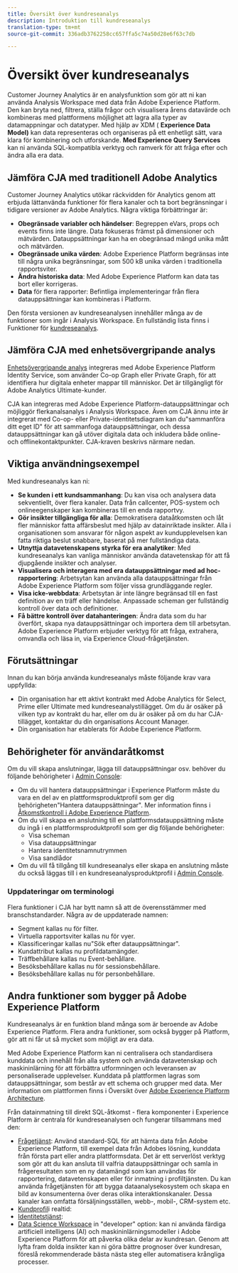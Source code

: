 ```yaml
---
title: Översikt över kundreseanalys
description: Introduktion till kundreseanalys
translation-type: tm+mt
source-git-commit: 336adb3762258cc657ffa5c74a50d28e6f63c7db

---
```



# Översikt över kundreseanalys

Customer Journey Analytics är en analysfunktion som gör att ni kan använda Analysis Workspace med data från Adobe Experience Platform. Den kan bryta ned, filtrera, ställa frågor och visualisera årens datavärde och kombineras med plattformens möjlighet att lagra alla typer av datamappningar och datatyper. Med hjälp av XDM ( **Experience Data Model)** kan data representeras och organiseras på ett enhetligt sätt, vara klara för kombinering och utforskande. **Med Experience Query Services** kan ni använda SQL-kompatibla verktyg och ramverk för att fråga efter och ändra alla era data.

## Jämföra CJA med traditionell Adobe Analytics

Customer Journey Analytics utökar räckvidden för Analytics genom att erbjuda lättanvända funktioner för flera kanaler och ta bort begränsningar i tidigare versioner av Adobe Analytics. Några viktiga förbättringar är:

* **Obegränsade variabler och händelser**: Begreppen eVars, props och events finns inte längre. Data fokuseras främst på dimensioner och mätvärden. Datauppsättningar kan ha en obegränsad mängd unika mått och mätvärden.
* **Obegränsade unika värden**: Adobe Experience Platform begränsas inte till några unika begränsningar, som 500 kB unika värden i traditionella rapportsviter.
* **Ändra historiska data**: Med Adobe Experience Platform kan data tas bort eller korrigeras.
* **Data** för flera rapporter: Befintliga implementeringar från flera datauppsättningar kan kombineras i Platform.

Den första versionen av kundreseanalysen innehåller många av de funktioner som ingår i Analysis Workspace. En fullständig lista finns i Funktioner för [kundreseanalys](cja-aa.md).

## Jämföra CJA med enhetsövergripande analys

[Enhetsövergripande analys](https://docs.adobe.com/content/help/en/analytics/components/cda/cda-home.html) integreras med Adobe Experience Platform Identity Service, som använder Co-op Graph eller Private Graph, för att identifiera hur digitala enheter mappar till människor. Det är tillgängligt för Adobe Analytics Ultimate-kunder.

CJA kan integreras med Adobe Experience Platform-datauppsättningar och möjliggör flerkanalsanalys i Analysis Workspace. Även om CJA ännu inte är integrerat med Co-op- eller Private-identitetsdiagram kan du&quot;sammanföra ditt eget ID&quot; för att sammanfoga datauppsättningar, och dessa datauppsättningar kan gå utöver digitala data och inkludera både online- och offlinekontaktpunkter. CJA-kraven beskrivs närmare nedan.

## Viktiga användningsexempel

Med kundreseanalys kan ni:

* **Se kunden i ett kundsammanhang**: Du kan visa och analysera data sekventiellt, över flera kanaler. Data från callcenter, POS-system och onlineegenskaper kan kombineras till en enda rapportvy.
* **Gör insikter tillgängliga för alla**: Demokratisera dataåtkomsten och låt fler människor fatta affärsbeslut med hjälp av datainriktade insikter. Alla i organisationen som ansvarar för någon aspekt av kundupplevelsen kan fatta riktiga beslut snabbare, baserat på mer fullständiga data.
* **Utnyttja datavetenskapens styrka för era analytiker**: Med kundreseanalys kan vanliga människor använda datavetenskap för att få djupgående insikter och analyser.
* **Visualisera och interagera med era datauppsättningar med ad hoc-rapportering**: Arbetsytan kan använda alla datauppsättningar från Adobe Experience Platform som följer vissa grundläggande regler.
* **Visa icke-webbdata**: Arbetsytan är inte längre begränsad till en fast definition av en träff eller händelse. Anpassade scheman ger fullständig kontroll över data och definitioner.
* **Få bättre kontroll över datahanteringen**: Ändra data som du har överfört, skapa nya datauppsättningar och importera dem till arbetsytan. Adobe Experience Platform erbjuder verktyg för att fråga, extrahera, omvandla och läsa in, via Experience Cloud-frågetjänsten.

## Förutsättningar

Innan du kan börja använda kundreseanalys måste följande krav vara uppfyllda:

* Din organisation har ett aktivt kontrakt med Adobe Analytics för Select, Prime eller Ultimate med kundreseanalystillägget. Om du är osäker på vilken typ av kontrakt du har, eller om du är osäker på om du har CJA-tillägget, kontaktar du din organisations Account Manager.
* Din organisation har etablerats för Adobe Experience Platform.

## Behörigheter för användaråtkomst

Om du vill skapa anslutningar, lägga till datauppsättningar osv. behöver du följande behörigheter i [Admin Console](https://adminconsole.adobe.com/enterprise/):

* Om du vill hantera datauppsättningar i Experience Platform måste du vara en del av en plattformsproduktprofil som ger dig behörigheten&quot;Hantera datauppsättningar&quot;. Mer information finns i [Åtkomstkontroll i Adobe Experience Platform](https://www.adobe.io/apis/experienceplatform/home/permissions-and-sandboxes/permissions-and-sandboxes.html#!api-specification/markdown/narrative/technical_overview/access-control/access-control-overview.md).
* Om du vill skapa en anslutning till en plattformsdatauppsättning måste du ingå i en plattformsproduktprofil som ger dig följande behörigheter:
   * Visa scheman
   * Visa datauppsättningar
   * Hantera identitetsnamnutrymmen
   * Visa sandlådor
* Om du vill få tillgång till kundreseanalys eller skapa en anslutning måste du också läggas till i en kundreseanalysproduktprofil i [Admin Console](https://adminconsole.adobe.com/enterprise/).

### Uppdateringar om terminologi

Flera funktioner i CJA har bytt namn så att de överensstämmer med branschstandarder. Några av de uppdaterade namnen:

* Segment kallas nu för filter.
* Virtuella rapportsviter kallas nu för vyer.
* Klassificeringar kallas nu&quot;Sök efter datauppsättningar&quot;.
* Kundattribut kallas nu profildatamängder.
* Träffbehållare kallas nu Event-behållare.
* Besöksbehållare kallas nu för sessionsbehållare.
* Besöksbehållare kallas nu för personbehållare.

## Andra funktioner som bygger på Adobe Experience Platform

Kundreseanalys är en funktion bland många som är beroende av Adobe Experience Platform. Flera andra funktioner, som också bygger på Platform, gör att ni får ut så mycket som möjligt av era data.

Med Adobe Experience Platform kan ni centralisera och standardisera kunddata och innehåll från alla system och använda datavetenskap och maskininlärning för att förbättra utformningen och leveransen av personaliserade upplevelser. Kunddata på plattformen lagras som datauppsättningar, som består av ett schema och grupper med data. Mer information om plattformen finns i Översikt över [Adobe Experience Platform Architecture](https://www.adobe.io/apis/experienceplatform/home/overview.html).

Från datainmatning till direkt SQL-åtkomst - flera komponenter i Experience Platform är centrala för kundreseanalysen och fungerar tillsammans med den:

* [Frågetjänst](https://www.adobe.io/apis/experienceplatform/home/query-service/sql-reference.html): Använd standard-SQL för att hämta data från Adobe Experience Platform, till exempel data från Adobes lösning, kunddata från första part eller andra plattformsdata. Det är ett serverlöst verktyg som gör att du kan ansluta till valfria datauppsättningar och samla in frågeresultaten som en ny datamängd som kan användas för rapportering, datavetenskapen eller för inmatning i profiltjänsten. Du kan använda frågetjänsten för att bygga dataanalysekosystem och skapa en bild av konsumenterna över deras olika interaktionskanaler. Dessa kanaler kan omfatta försäljningsställen, webb-, mobil-, CRM-system etc.
* [Kundprofil](https://www.adobe.io/apis/experienceplatform/home/profile-identity-segmentation/profile-identity-segmentation-services.html#!api-specification/markdown/narrative/technical_overview/unified_profile_architectural_overview/unified_profile_architectural_overview.md)i realtid:
* [Identitetstjänst](https://www.adobe.io/apis/experienceplatform/home/profile-identity-segmentation/profile-identity-segmentation-services.html#!api-specification/markdown/narrative/technical_overview/identity_services_architectural_overview/identity_services_architectural_overview.md):
* [Data Science Workspace](https://www.adobe.io/apis/experienceplatform/home/data-science-workspace.html) in &quot;developer&quot; option: kan ni använda färdiga artificiell intelligens (AI) och maskininlärningsmodeller i Adobe Experience Platform för att påverka olika delar av kundresan. Genom att lyfta fram dolda insikter kan ni göra bättre prognoser över kundresan, föreslå rekommenderade bästa nästa steg eller automatisera krångliga processer.
